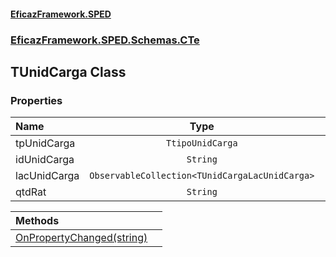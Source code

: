 #### [EficazFramework.SPED](EficazFrameworkSPED.md 'EficazFramework SPED')
### [EficazFramework.SPED.Schemas.CTe](EficazFramework.SPED.Schemas.CTe.md 'EficazFramework.SPED.Schemas.CTe')

## TUnidCarga Class
### Properties

| Name | Type | |
| :--- | :---: | :--- |
| tpUnidCarga | `TtipoUnidCarga` |  |
| idUnidCarga | `String` |  |
| lacUnidCarga | `ObservableCollection<TUnidCargaLacUnidCarga>` |  |
| qtdRat | `String` |  |

| Methods | |
| :--- | :--- |
| [OnPropertyChanged(string)](EficazFramework.SPED.Schemas.CTe/TUnidCarga/OnPropertyChanged(string).md 'EficazFramework.SPED.Schemas.CTe.TUnidCarga.OnPropertyChanged(string)') | |
